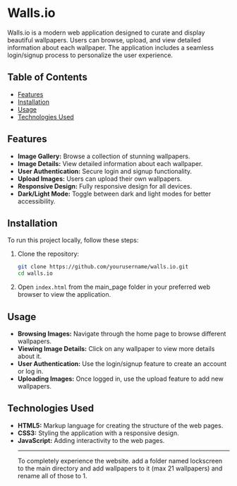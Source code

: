 # Walls.io

Walls.io is a modern web application designed to curate and display beautiful wallpapers. Users can browse, upload, and view detailed information about each wallpaper. The application includes a seamless login/signup process to personalize the user experience.

## Table of Contents

- [Features](#features)
- [Installation](#installation)
- [Usage](#usage)
- [Technologies Used](#technologies-used)


## Features

- **Image Gallery:** Browse a collection of stunning wallpapers.
- **Image Details:** View detailed information about each wallpaper.
- **User Authentication:** Secure login and signup functionality.
- **Upload Images:** Users can upload their own wallpapers.
- **Responsive Design:** Fully responsive design for all devices.
- **Dark/Light Mode:** Toggle between dark and light modes for better accessibility.

## Installation

To run this project locally, follow these steps:

1. Clone the repository:

    ```bash
    git clone https://github.com/yourusername/walls.io.git
    cd walls.io
    ```

2. Open `index.html` from the main_page folder in your preferred web browser to view the application.

## Usage

- **Browsing Images:** Navigate through the home page to browse different wallpapers.
- **Viewing Image Details:** Click on any wallpaper to view more details about it.
- **User Authentication:** Use the login/signup feature to create an account or log in.
- **Uploading Images:** Once logged in, use the upload feature to add new wallpapers.


## Technologies Used

- **HTML5:** Markup language for creating the structure of the web pages.
- **CSS3:** Styling the application with a responsive design.
- **JavaScript:** Adding interactivity to the web pages.<br><hr> To completely experience the website. add a folder named lockscreen to the main directory and add wallpapers to it (max 21 wallpapers) and rename all of those to 1. 
